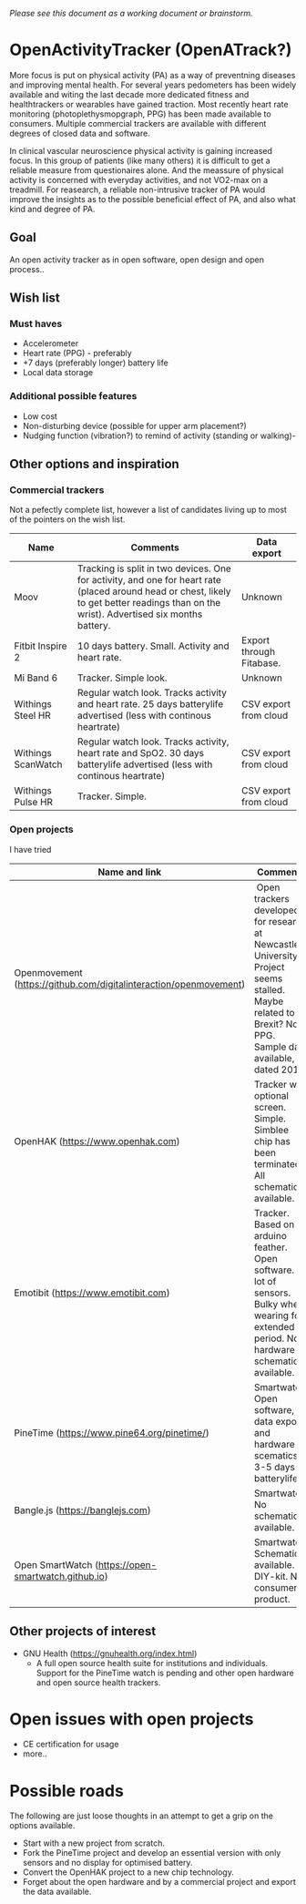 _Please see this document as a working document or brainstorm._

# OpenActivityTracker (OpenATrack?)
More focus is put on physical activity (PA) as a way of preventning diseases and improving mental health.
For several years pedometers has been widely available and witing the last decade more dedicated fitness and healthtrackers or wearables have gained traction. Most recently heart rate monitoring (photoplethysmopgraph, PPG) has been made available to consumers. Multiple commercial trackers are available with different degrees of closed data and software.

In clinical vascular neuroscience physical activity is gaining increased focus. In this group of patients (like many others) it is difficult to get a reliable measure from questionaires alone. And the meassure of physical activity is concerned with everyday activities, and not VO2-max on a treadmill. For reasearch, a reliable non-intrusive tracker of PA would improve the insights as to the possible beneficial effect of PA, and also what kind and degree of PA.

## Goal
An open activity tracker as in open software, open design and open process..

## Wish list

### Must haves
- Accelerometer
- Heart rate (PPG) - preferably
- +7 days (preferably longer) battery life
- Local data storage

### Additional possible features
- Low cost
- Non-disturbing device (possible for upper arm placement?)
- Nudging function (vibration?) to remind of activity (standing or walking)- 

## Other options and inspiration

### Commercial trackers
Not a pefectly complete list, however a list of candidates living up to most of the pointers on the wish list.

Name | Comments | Data export
------------ | ------------- | -------------
Moov |Tracking is split in two devices. One for activity, and one for heart rate (placed around head or chest, likely to get better readings than on the wrist). Advertised six months battery. | Unknown
Fitbit Inspire 2 | 10 days battery. Small. Activity and heart rate. | Export through Fitabase.
Mi Band 6 | Tracker. Simple look. | Unknown
Withings Steel HR | Regular watch look. Tracks activity and heart rate. 25 days batterylife advertised (less with continous heartrate) | CSV export from cloud
Withings ScanWatch | Regular watch look. Tracks activity, heart rate and SpO2. 30 days batterylife advertised (less with continous heartrate) | CSV export from cloud
Withings Pulse HR | Tracker. Simple. | CSV export from cloud

### Open projects
I have tried 

Name and link | Comments
------------ | -------------
Openmovement (https://github.com/digitalinteraction/openmovement) | Open trackers developed for research at Newcastle University. Project seems stalled. Maybe related to Brexit? No PPG. Sample data available, dated 2013.
OpenHAK (https://www.openhak.com) | Tracker with optional screen. Simple. Simblee chip has been terminated. All schematics available.
Emotibit (https://www.emotibit.com) | Tracker. Based on arduino feather. Open software. A lot of sensors. Bulky when wearing for extended period. No hardware schematics available.
PineTime (https://www.pine64.org/pinetime/) | Smartwatch. Open software, data export and hardware scematics. 3-5 days batterylife.
Bangle.js (https://banglejs.com) | Smartwatch. No schematics available.
Open SmartWatch (https://open-smartwatch.github.io) | Smartwatch. Schematics available. DIY-kit. No consumer product.

## Other projects of interest

- GNU Health (https://gnuhealth.org/index.html)
  - A full open source health suite for institutions and individuals. Support for the PineTime watch is pending and other open hardware and open source health trackers.

# Open issues with open projects
- CE certification for usage
- more..

# Possible roads
The following are just loose thoughts in an attempt to get a grip on the options available.

- Start with a new project from scratch.
- Fork the PineTime project and develop an essential version with only sensors and no display for optimised battery.
- Convert the OpenHAK project to a new chip technology.
- Forget about the open hardware and by a commercial project and export the data available.

